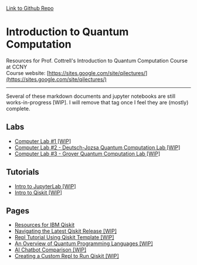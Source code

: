 \
[Link to Github Repo](https://github.com/simonsavitt/CCNYIntroQC/)
# Introduction to Quantum Computation
Resources for Prof. Cottrell's Introduction to Quantum Computation Course at CCNY\
Course website: [https://sites.google.com/site/qilectures/](https://sites.google.com/site/qilectures/)


***
Several of these markdown documents and jupyter notebooks are still works-in-progress [WIP]. I will remove that tag once I feel they are (mostly) complete.

## Labs
- [Computer Lab #1 [WIP]](Lab1.md)
- [Computer Lab #2 - Deutsch-Jozsa Quantum Computation Lab [WIP]](Lab2.md)
- [Computer Lab #3 - Grover Quantum Computation Lab [WIP]](Lab3.md)

## Tutorials
- [Intro to JupyterLab [WIP]](JupyterLab.md)
- [Intro to Qiskit [WIP]](QiskitIntro.md)
  
## Pages
- [Resources for IBM Qiskit](QiskitResources.md)
- [Navigating the Latest Qiskit Release [WIP]](QiskitRelease.md)
- [Repl Tutorial Using Qiskit Template [WIP]](ReplTutorial.md)
- [An Overview of Quantum Programming Languages [WIP]](QCproglang.md)
- [AI Chatbot Comparison [WIP]](AIchatbots.md)
- [Creating a Custom Repl to Run Qiskit [WIP]](ReplCustom.md)
